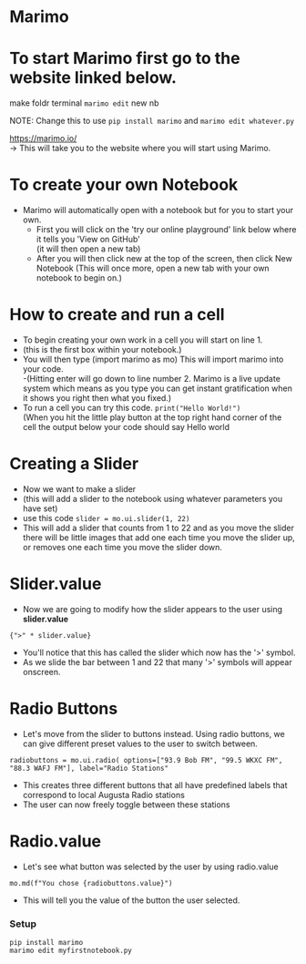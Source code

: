 # Marimo

# To start Marimo first go to the website linked below.

make foldr
terminal
`marimo edit`
new nb

NOTE: Change this to use `pip install marimo` and `marimo edit whatever.py`

 https://marimo.io/  
 -> This will take you to the website where you will start using Marimo.

# To create your own Notebook
- Marimo will automatically open with a notebook but for you to start your own.
  - First you will click on the 'try our online playground' link below where it tells you 'View on GitHub'  
(it will then open a new tab)  
  - After you will then click new at the top of the screen, then click New Notebook
(This will once more, open a new tab with your own notebook to begin on.)

# How to create and run a cell
-  To begin creating your own work in a cell you will start on line 1.  
 - (this is the first box within your notebook.)  
- You will then type (import marimo as mo)  This will import marimo into your code.  
 -(Hitting enter will go down to line number 2. Marimo is a live update system which means as you type you can get instant gratification when it shows you right then what you fixed.)  
- To run a cell you can try this code.  `print("Hello World!")`  
(When you hit the little play button at the top right hand corner of the cell the output below your code should say Hello world

# Creating a Slider
- Now we want to make a slider  
 - (this will add a slider to the notebook using whatever parameters you have set)
 - use this code `slider = mo.ui.slider(1, 22)`
 - This will add a slider that counts from 1 to 22 and as you move the slider there will be little images that add one each time you move the slider up, or removes one each time you move the slider down.

# Slider.value
- Now we are going to modify how the slider appears to the user using **slider.value**
   
`{">" * slider.value}`

 - You'll notice that this has called the slider which now has the '>' symbol.
 - As we slide the bar between 1 and 22 that many '>' symbols will appear onscreen.

# Radio Buttons
- Let's move from the slider to buttons instead. Using radio buttons, we can give different preset values to the user to
switch between.

`radiobuttons = mo.ui.radio(
    options=["93.9 Bob FM", "99.5 WKXC FM", "88.3 WAFJ FM"], label="Radio Stations"`

- This creates three different buttons that all have predefined labels that correspond to local Augusta Radio stations
- The user can now freely toggle between these stations

# Radio.value

- Let's see what button was selected by the user by using radio.value

`mo.md(f"You chose {radiobuttons.value}")`

- This will tell you the value of the button the user selected.

### Setup

```
pip install marimo
marimo edit myfirstnotebook.py
```

<!--
PapaB (lead)   TS   CM
Rough draft by 9 am Mon & discuss together?
Topics...
- How to create a notebook
- How to create & run a cell
- Demo of slider
- Demo of using slider.value
- Demo of radio buttons
- Demo of using radio.value
- Maybe 5 or so exercises to reinforce understanding
  - Examples:
    - two sliders: one for length of rectangle, one for width. Display area.
    - radio button to choose "small", "med", "large". Display "That would be ____ t-shirts" (25, 50, 100)
    - 
**NEW THINGS** -- by Jan 2, 9 am:
- demonstrate that order of execution is different from normal python
- demonstrate that code runs reactively, perhaps using this example:
```
import turtle
import marimo as mo
x = mo.ui.slider(0, 500, label="X position")
y = mo.ui.slider(0, 500, label="Y position")
x, y
turtle.goto(x.value, y.value)
```
-->

